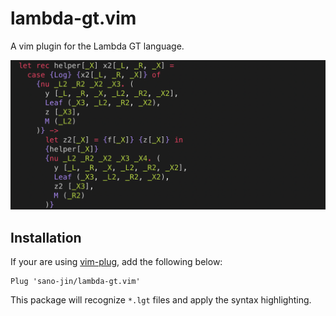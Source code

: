 # lambda-gt.vim

A vim plugin for the Lambda GT language.

![image](docs/demo2.png)

## Installation

If your are using [vim-plug](https://github.com/junegunn/vim-plug), add the following below:

```vim
Plug 'sano-jin/lambda-gt.vim'
```

This package will recognize `*.lgt` files and apply the syntax highlighting.
